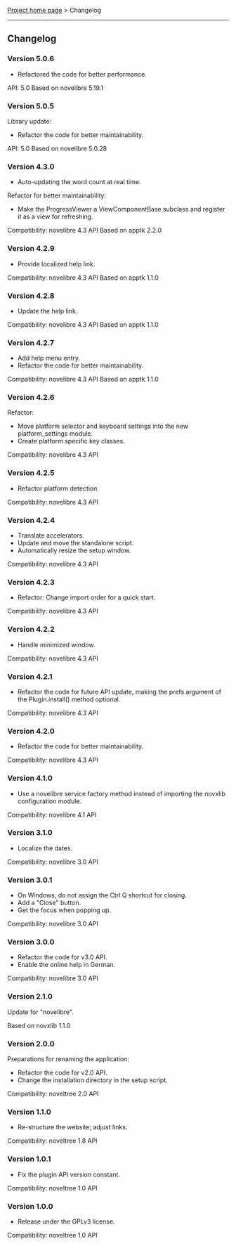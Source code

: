 [Project home page](../) > Changelog

------------------------------------------------------------------------

## Changelog


### Version 5.0.6

- Refactored the code for better performance.

API: 5.0
Based on novelibre 5.19.1

### Version 5.0.5

Library update:
- Refactor the code for better maintainability.

API: 5.0
Based on novelibre 5.0.28

### Version 4.3.0

- Auto-updating the word count at real time.

Refactor for better maintainability:

- Make the ProgressViewer a ViewComponentBase subclass and register it as a view for refreshing.

Compatibility: novelibre 4.3 API
Based on apptk 2.2.0

### Version 4.2.9

- Provide localized help link.

Compatibility: novelibre 4.3 API
Based on apptk 1.1.0

### Version 4.2.8

- Update the help link.

Compatibility: novelibre 4.3 API
Based on apptk 1.1.0

### Version 4.2.7

- Add help menu entry.
- Refactor the code for better maintainability.

Compatibility: novelibre 4.3 API
Based on apptk 1.1.0

### Version 4.2.6

Refactor:
- Move platform selector and keyboard settings into the new platform_settings module.
- Create platform specific key classes.

Compatibility: novelibre 4.3 API

### Version 4.2.5

- Refactor platform detection.

Compatibility: novelibre 4.3 API

### Version 4.2.4

- Translate accelerators.
- Update and move the standalone script.
- Automatically resize the setup window.

Compatibility: novelibre 4.3 API

### Version 4.2.3

- Refactor: Change import order for a quick start.

Compatibility: novelibre 4.3 API

### Version 4.2.2

- Handle minimized window.

Compatibility: novelibre 4.3 API

### Version 4.2.1

- Refactor the code for future API update,
  making the prefs argument of the Plugin.install() method optional.

Compatibility: novelibre 4.3 API

### Version 4.2.0

- Refactor the code for better maintainability.

Compatibility: novelibre 4.3 API

### Version 4.1.0

- Use a novelibre service factory method instead of importing the novxlib configuration module.

Compatibility: novelibre 4.1 API

### Version 3.1.0

- Localize the dates.

Compatibility: novelibre 3.0 API

### Version 3.0.1

- On Windows, do not assign the Ctrl Q shortcut for closing.
- Add a "Close" button.
- Get the focus when popping up.

Compatibility: novelibre 3.0 API

### Version 3.0.0

- Refactor the code for v3.0 API.
- Enable the online help in German.

Compatibility: novelibre 3.0 API

### Version 2.1.0

Update for "novelibre".

Based on novxlib 1.1.0

### Version 2.0.0

Preparations for renaming the application:
- Refactor the code for v2.0 API.
- Change the installation directory in the setup script.

Compatibility: noveltree 2.0 API

### Version 1.1.0

- Re-structure the website; adjust links.

Compatibility: noveltree 1.8 API

### Version 1.0.1

- Fix the plugin API version constant.

Compatibility: noveltree 1.0 API

### Version 1.0.0

- Release under the GPLv3 license.

Compatibility: noveltree 1.0 API
